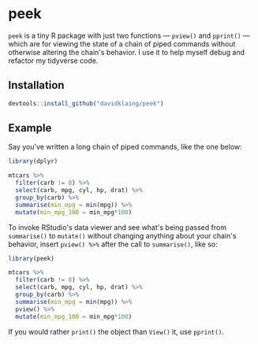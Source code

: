 # peek

`peek` is a tiny R package with just two functions — `pview()` and `pprint()` — which are for viewing the state of a chain of piped commands without otherwise altering the chain's behavior. I use it to help myself debug and refactor my tidyverse code.

## Installation

``` r
devtools::install_github("davidklaing/peek")
```

## Example

Say you've written a long chain of piped commands, like the one below:

``` r
library(dplyr)

mtcars %>% 
  filter(carb != 8) %>% 
  select(carb, mpg, cyl, hp, drat) %>% 
  group_by(carb) %>% 
  summarise(min_mpg = min(mpg)) %>%
  mutate(min_mpg_100 = min_mpg*100)
```

To invoke RStudio's data viewer and see what's being passed from `summarise()` to `mutate()` without changing anything about your chain's behavior, insert `pview() %>%` after the call to `summarise()`, like so:

``` r
library(peek)

mtcars %>% 
  filter(carb != 8) %>% 
  select(carb, mpg, cyl, hp, drat) %>% 
  group_by(carb) %>% 
  summarise(min_mpg = min(mpg)) %>%
  pview() %>%
  mutate(min_mpg_100 = min_mpg*100)
```

If you would rather `print()` the object than `View()` it, use `pprint()`.
